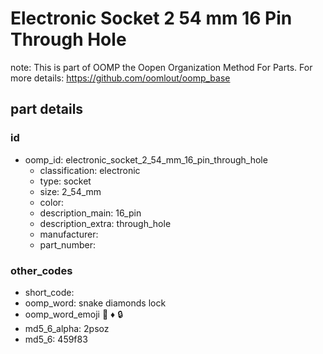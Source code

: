 # Electronic Socket 2 54 mm 16 Pin Through Hole  

note: This is part of OOMP the Oopen Organization Method For Parts. For more details: https://github.com/oomlout/oomp_base

##  part details





### id
* oomp_id: electronic_socket_2_54_mm_16_pin_through_hole
  * classification: electronic
  * type: socket
  * size: 2_54_mm
  * color: 
  * description_main: 16_pin
  * description_extra: through_hole
  * manufacturer: 
  * part_number: 

### other_codes
* short_code: 
* oomp_word: snake diamonds lock
* oomp_word_emoji :snake: :diamonds: :lock:
* md5_6_alpha: 2psoz
* md5_6: 459f83